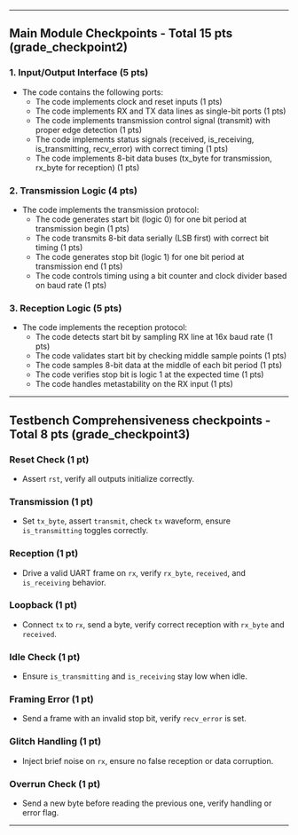 
---

## Main Module Checkpoints - Total  15 pts (grade_checkpoint2)

### 1. Input/Output Interface (5 pts)
   - The code contains the following ports:
     - The code implements clock and reset inputs (1 pts)
     - The code implements RX and TX data lines as single-bit ports (1 pts)
     - The code implements transmission control signal (transmit) with proper edge detection (1 pts)
     - The code implements status signals (received, is_receiving, is_transmitting, recv_error) with correct timing (1 pts)
     - The code implements 8-bit data buses (tx_byte for transmission, rx_byte for reception) (1 pts)

### 2. Transmission Logic (4 pts)
   - The code implements the transmission protocol:
     - The code generates start bit (logic 0) for one bit period at transmission begin (1 pts)
     - The code transmits 8-bit data serially (LSB first) with correct bit timing (1 pts)
     - The code generates stop bit (logic 1) for one bit period at transmission end (1 pts)
     - The code controls timing using a bit counter and clock divider based on baud rate (1 pts)

### 3. Reception Logic (5 pts)
   - The code implements the reception protocol:
     - The code detects start bit by sampling RX line at 16x baud rate (1 pts)
     - The code validates start bit by checking middle sample points (1 pts)
     - The code samples 8-bit data at the middle of each bit period (1 pts)
     - The code verifies stop bit is logic 1 at the expected time (1 pts)
     - The code handles metastability on the RX input (1 pts)

---

## Testbench Comprehensiveness checkpoints - Total 8 pts (grade_checkpoint3)

### Reset Check (1 pt)
- Assert `rst`, verify all outputs initialize correctly.  
### Transmission (1 pt)
- Set `tx_byte`, assert `transmit`, check `tx` waveform, ensure `is_transmitting` toggles correctly.  
### Reception (1 pt)
- Drive a valid UART frame on `rx`, verify `rx_byte`, `received`, and `is_receiving` behavior.  
### Loopback (1 pt)
- Connect `tx` to `rx`, send a byte, verify correct reception with `rx_byte` and `received`.  
### Idle Check (1 pt)
- Ensure `is_transmitting` and `is_receiving` stay low when idle.  
### Framing Error (1 pt)
- Send a frame with an invalid stop bit, verify `recv_error` is set.  
### Glitch Handling (1 pt)
- Inject brief noise on `rx`, ensure no false reception or data corruption.  
### Overrun Check (1 pt)
- Send a new byte before reading the previous one, verify handling or error flag.  

---

